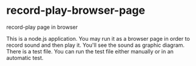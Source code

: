 # record-play-browser-page
record-play page in browser

This is a node.js application.
You may run it as a browser page in order to record sound and then play it. You'll see the sound as graphic diagram.
There is a test file. You can run the test file either manually or in an automatic test.
